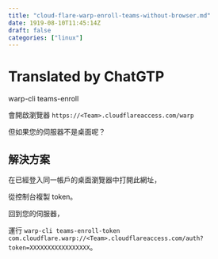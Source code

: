 ```yaml
---
title: "cloud-flare-warp-enroll-teams-without-browser.md"
date: 1919-08-10T11:45:14Z
draft: false
categories: ["linux"]
---
```




# Translated by ChatGTP

warp-cli teams-enroll <TeamName>

會開啟瀏覽器 `https://<Team>.cloudflareaccess.com/warp`

但如果您的伺服器不是桌面呢？

## 解決方案

在已經登入同一帳戶的桌面瀏覽器中打開此網址，

從控制台複製 token。

回到您的伺服器，

運行 `warp-cli teams-enroll-token com.cloudflare.warp://<Team>.cloudflareaccess.com/auth?token=XXXXXXXXXXXXXXXXX`。